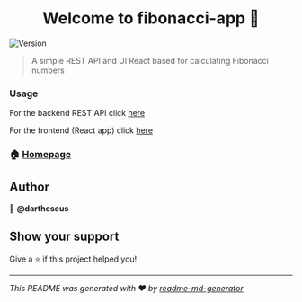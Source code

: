 <h1 align="center">Welcome to fibonacci-app 👋</h1>
<p>
  <img alt="Version" src="https://img.shields.io/badge/version-1.0.0-blue.svg?cacheSeconds=2592000" />
</p>

> A simple REST API and UI React based for calculating Fibonacci numbers

### Usage

For the backend REST API click [here](https://github.com/dartheseus/fibonacci-app/tree/master/fibonacci-api#readme) 

For the frontend (React app) click [here](https://github.com/dartheseus/fibonacci-app/tree/master/fibonacci-ui#readme) 

### 🏠 [Homepage](https://github.com/dartheseus/fibonacci-app)

## Author

👤 **@dartheseus**


## Show your support

Give a ⭐️ if this project helped you!

***
_This README was generated with ❤️ by [readme-md-generator](https://github.com/kefranabg/readme-md-generator)_

